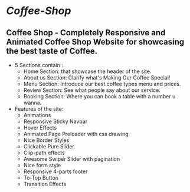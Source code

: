 # ***Coffee-Shop***
## **Coffee Shop - Completely Responsive and Animated Coffee Shop Website for showcasing the best taste of Coffee.**
- 5 Sections contain :
  - Home Section: that showcase the header of the site.
  - About us Section: Clarify what's Making Our Coffee Special!
  - Menu Section: Introduce our best coffee types menu and prices.
  - Review Section: See what people say about our service.
  - Booking Section: Where you can book a table with a number u wanna.
- Features of the site: 
  - Animations
  - Responsive Sticky Navbar
  - Hover Effects
  - Animated Page Preloader with css drawing
  - Nice Border Styles
  - Clickable Pure Slider
  - Clip-path effects
  - Awesome Swiper Slider with pagination
  - Nice form style
  - Responsive 4-parts footer
  - To-Top Button 
  - Transition Effects

